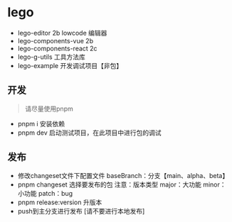 # lego
- lego-editor 2b lowcode 编辑器
- lego-components-vue 2b 
- lego-components-react 2c
- lego-g-utils 工具方法库
- lego-example 开发调试项目【非包】

## 开发
> 请尽量使用pnpm
- pnpm i 安装依赖
- pnpm dev 启动测试项目，在此项目中进行包的调试
## 发布
- 修改changeset文件下配置文件  baseBranch：分支【main、alpha、beta】
- pnpm changeset 选择要发布的包 注意：版本类型 major：大功能 minor：小功能 patch：bug
- pnpm release:version 升版本
- push到主分支进行发布 [请不要进行本地发布]